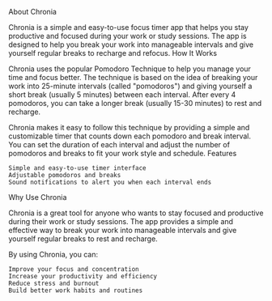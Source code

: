 About Chronia

Chronia is a simple and easy-to-use focus timer app that helps you stay productive and focused during your work or study sessions. The app is designed to help you break your work into manageable intervals and give yourself regular breaks to recharge and refocus.
How It Works

Chronia uses the popular Pomodoro Technique to help you manage your time and focus better. The technique is based on the idea of breaking your work into 25-minute intervals (called "pomodoros") and giving yourself a short break (usually 5 minutes) between each interval. After every 4 pomodoros, you can take a longer break (usually 15-30 minutes) to rest and recharge.

Chronia makes it easy to follow this technique by providing a simple and customizable timer that counts down each pomodoro and break interval. You can set the duration of each interval and adjust the number of pomodoros and breaks to fit your work style and schedule.
Features

    Simple and easy-to-use timer interface
    Adjustable pomodoros and breaks
    Sound notifications to alert you when each interval ends

Why Use Chronia

Chronia is a great tool for anyone who wants to stay focused and productive during their work or study sessions. The app provides a simple and effective way to break your work into manageable intervals and give yourself regular breaks to rest and recharge.

By using Chronia, you can:

    Improve your focus and concentration
    Increase your productivity and efficiency
    Reduce stress and burnout
    Build better work habits and routines
